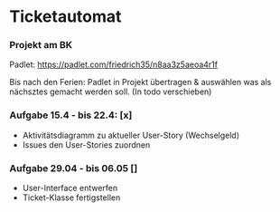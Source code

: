 # Ticketautomat 
### Projekt am BK

Padlet: https://padlet.com/friedrich35/n8aa3z5aeoa4r1f

Bis nach den Ferien:
Padlet in Projekt übertragen & auswählen was als nächsztes gemacht werden soll. (In todo verschieben)

### Aufgabe 15.4 - bis 22.4: [x]
- Aktivitätsdiagramm zu aktueller User-Story (Wechselgeld)
- Issues den User-Stories zuordnen

### Aufgabe 29.04 - bis 06.05 []
- User-Interface entwerfen
- Ticket-Klasse fertigstellen
